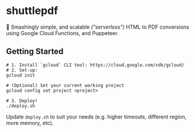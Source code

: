 # shuttlepdf

📃 Smashingly simple, and scalable _("serverless")_ HTML to PDF conversions using Google Cloud Functions, and Puppeteer.


## Getting Started

```
# 1. Install `gcloud` CLI tool: https://cloud.google.com/sdk/gcloud/
# 2. Set-up:
gcloud init

# (Optional) Set your current working project
gcloud config set project <project>

# 3. Deploy!
./deploy.sh
```

Update `deploy.sh` to suit your needs (e.g. higher timeouts, different region, more memory, etc).
